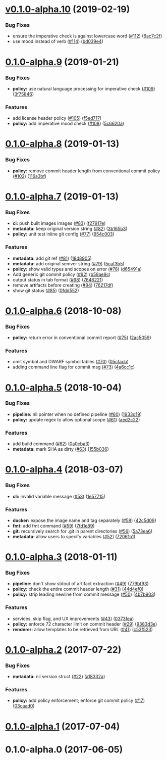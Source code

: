 # [v0.1.0-alpha.10](https://github.com/autonomy/conform/compare/v0.1.0-alpha.9...v0.1.0-alpha.10) (2019-02-19)


### Bug Fixes

* ensure the imperative check is against lowercase word ([#112](https://github.com/autonomy/conform/issues/112)) ([6ac7c2f](https://github.com/autonomy/conform/commit/6ac7c2f))
* use mood instead of verb ([#114](https://github.com/autonomy/conform/issues/114)) ([bd039e4](https://github.com/autonomy/conform/commit/bd039e4))



<a name="0.1.0-alpha.9"></a>
# [0.1.0-alpha.9](https://github.com/autonomy/conform/compare/v0.1.0-alpha.8...v0.1.0-alpha.9) (2019-01-21)


### Bug Fixes

* **policy:** use natural language processing for imperative check ([#109](https://github.com/autonomy/conform/issues/109)) ([3f75846](https://github.com/autonomy/conform/commit/3f75846))


### Features

* add license header policy ([#105](https://github.com/autonomy/conform/issues/105)) ([f5ed717](https://github.com/autonomy/conform/commit/f5ed717))
* **policy:** add imperative mood check ([#108](https://github.com/autonomy/conform/issues/108)) ([5c6620a](https://github.com/autonomy/conform/commit/5c6620a))



<a name="0.1.0-alpha.8"></a>
# [0.1.0-alpha.8](https://github.com/autonomy/conform/compare/v0.1.0-alpha.7...v0.1.0-alpha.8) (2019-01-13)


### Bug Fixes

* **policy:** remove commit header length from conventional commit policy ([#102](https://github.com/autonomy/conform/issues/102)) ([116a3bf](https://github.com/autonomy/conform/commit/116a3bf))



<a name="0.1.0-alpha.7"></a>
# [0.1.0-alpha.7](https://github.com/autonomy/conform/compare/v0.1.0-alpha.6...v0.1.0-alpha.7) (2019-01-13)


### Bug Fixes

* **ci:** push built images images ([#83](https://github.com/autonomy/conform/issues/83)) ([f27917e](https://github.com/autonomy/conform/commit/f27917e))
* **metadata:** keep original version string ([#82](https://github.com/autonomy/conform/issues/82)) ([3b165b3](https://github.com/autonomy/conform/commit/3b165b3))
* **policy:** unit test inline git config ([#77](https://github.com/autonomy/conform/issues/77)) ([954c003](https://github.com/autonomy/conform/commit/954c003))


### Features

* **metadata:** add git ref ([#81](https://github.com/autonomy/conform/issues/81)) ([18d8905](https://github.com/autonomy/conform/commit/18d8905))
* **metadata:** add original semver string ([#79](https://github.com/autonomy/conform/issues/79)) ([5caf3b5](https://github.com/autonomy/conform/commit/5caf3b5))
* **policy:** show valid types and scopes on error ([#78](https://github.com/autonomy/conform/issues/78)) ([d65491a](https://github.com/autonomy/conform/commit/d65491a))
* Add generic git commit policy ([#92](https://github.com/autonomy/conform/issues/92)) ([b59ae9c](https://github.com/autonomy/conform/commit/b59ae9c))
* output status in tab format ([#98](https://github.com/autonomy/conform/issues/98)) ([7646221](https://github.com/autonomy/conform/commit/7646221))
* remove artifacts before creating ([#84](https://github.com/autonomy/conform/issues/84)) ([76217df](https://github.com/autonomy/conform/commit/76217df))
* show git status ([#85](https://github.com/autonomy/conform/issues/85)) ([0fdd552](https://github.com/autonomy/conform/commit/0fdd552))



<a name="0.1.0-alpha.6"></a>
# [0.1.0-alpha.6](https://github.com/autonomy/conform/compare/v0.1.0-alpha.5...v0.1.0-alpha.6) (2018-10-08)


### Bug Fixes

* **policy:** return error in conventional commit report ([#75](https://github.com/autonomy/conform/issues/75)) ([2ac5059](https://github.com/autonomy/conform/commit/2ac5059))


### Features

* omit symbol and DWARF symbol tables ([#70](https://github.com/autonomy/conform/issues/70)) ([05cfacb](https://github.com/autonomy/conform/commit/05cfacb))
* adding command line flag for commit msg ([#73](https://github.com/autonomy/conform/issues/73)) ([4a6cc1c](https://github.com/autonomy/conform/commit/4a6cc1c))



<a name="0.1.0-alpha.5"></a>
# [0.1.0-alpha.5](https://github.com/autonomy/conform/compare/v0.1.0-alpha.4...v0.1.0-alpha.5) (2018-10-04)


### Bug Fixes

* **pipeline:** nil pointer when no defined pipeline ([#60](https://github.com/autonomy/conform/issues/60)) ([1933d19](https://github.com/autonomy/conform/commit/1933d19))
* **policy:** update regex to allow optional scope ([#61](https://github.com/autonomy/conform/issues/61)) ([aed2c22](https://github.com/autonomy/conform/commit/aed2c22))


### Features

* add build command ([#62](https://github.com/autonomy/conform/issues/62)) ([0a0cba3](https://github.com/autonomy/conform/commit/0a0cba3))
* **metadata:** mark SHA as dirty ([#63](https://github.com/autonomy/conform/issues/63)) ([155b036](https://github.com/autonomy/conform/commit/155b036))



<a name="0.1.0-alpha.4"></a>
# [0.1.0-alpha.4](https://github.com/autonomy/conform/compare/v0.1.0-alpha.3...v0.1.0-alpha.4) (2018-03-07)


### Bug Fixes

* **cli:** invalid variable message ([#53](https://github.com/autonomy/conform/issues/53)) ([1e57715](https://github.com/autonomy/conform/commit/1e57715))


### Features

* **docker:** expose the image name and tag separately ([#58](https://github.com/autonomy/conform/issues/58)) ([42c5d09](https://github.com/autonomy/conform/commit/42c5d09))
* **fmt:** add fmt command ([#59](https://github.com/autonomy/conform/issues/59)) ([7fd1e89](https://github.com/autonomy/conform/commit/7fd1e89))
* **git:** recursively search for .git in parent directories ([#56](https://github.com/autonomy/conform/issues/56)) ([5a73ea6](https://github.com/autonomy/conform/commit/5a73ea6))
* **metadata:** allow users to specify variables ([#52](https://github.com/autonomy/conform/issues/52)) ([72061b1](https://github.com/autonomy/conform/commit/72061b1))



<a name="0.1.0-alpha.3"></a>
# [0.1.0-alpha.3](https://github.com/autonomy/conform/compare/v0.1.0-alpha.2...v0.1.0-alpha.3) (2018-01-11)


### Bug Fixes

* **pipeline:** don't show stdout of artifact extraction ([#49](https://github.com/autonomy/conform/issues/49)) ([779bf93](https://github.com/autonomy/conform/commit/779bf93))
* **policy:** check the entire commit header length ([#31](https://github.com/autonomy/conform/issues/31)) ([44d4ef0](https://github.com/autonomy/conform/commit/44d4ef0))
* **policy:** strip leading newline from commit message ([#50](https://github.com/autonomy/conform/issues/50)) ([4b7b903](https://github.com/autonomy/conform/commit/4b7b903))


### Features

* services, skip flag, and UX improvements ([#43](https://github.com/autonomy/conform/issues/43)) ([0373fea](https://github.com/autonomy/conform/commit/0373fea))
* **policy:** enforce 72 character limit on commit header ([#29](https://github.com/autonomy/conform/issues/29)) ([9383d3e](https://github.com/autonomy/conform/commit/9383d3e))
* **renderer:** allow templates to be retrieved from URL ([#41](https://github.com/autonomy/conform/issues/41)) ([c53f523](https://github.com/autonomy/conform/commit/c53f523))



<a name="0.1.0-alpha.2"></a>
# [0.1.0-alpha.2](https://github.com/autonomy/conform/compare/v0.1.0-alpha.1...v0.1.0-alpha.2) (2017-07-22)


### Bug Fixes

* **metadata:** nil version struct ([#22](https://github.com/autonomy/conform/issues/22)) ([a18332a](https://github.com/autonomy/conform/commit/a18332a))


### Features

* **policy:** add policy enforcement; enforce git commit policy ([#17](https://github.com/autonomy/conform/issues/17)) ([03caad0](https://github.com/autonomy/conform/commit/03caad0))



<a name="0.1.0-alpha.1"></a>
# [0.1.0-alpha.1](https://github.com/autonomy/conform/compare/v0.1.0-alpha.0...v0.1.0-alpha.1) (2017-07-04)



<a name="0.1.0-alpha.0"></a>
# 0.1.0-alpha.0 (2017-06-05)



